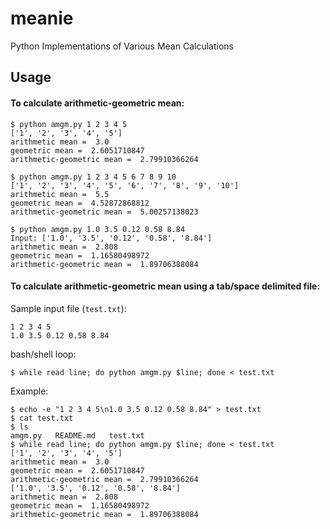meanie
======

Python Implementations of Various Mean Calculations


Usage
------

#### To calculate arithmetic-geometric mean: 

```
$ python amgm.py 1 2 3 4 5
['1', '2', '3', '4', '5']
arithmetic mean =  3.0
geometric mean =  2.6051710847
arithmetic-geometric mean =  2.79910366264

$ python amgm.py 1 2 3 4 5 6 7 8 9 10
['1', '2', '3', '4', '5', '6', '7', '8', '9', '10']
arithmetic mean =  5.5
geometric mean =  4.52872868812
arithmetic-geometric mean =  5.00257138023

$ python amgm.py 1.0 3.5 0.12 0.58 8.84
Input: ['1.0', '3.5', '0.12', '0.58', '8.84']
arithmetic mean =  2.808
geometric mean =  1.16580498972
arithmetic-geometric mean =  1.89706388084
```

#### To calculate arithmetic-geometric mean using a tab/space delimited file:

Sample input file (`test.txt`):

```
1 2 3 4 5
1.0 3.5 0.12 0.58 8.84
```
bash/shell loop:

```
$ while read line; do python amgm.py $line; done < test.txt
```

Example:

```
$ echo -e "1 2 3 4 5\n1.0 3.5 0.12 0.58 8.84" > test.txt
$ cat test.txt
$ ls
amgm.py   README.md   test.txt
$ while read line; do python amgm.py $line; done < test.txt
['1', '2', '3', '4', '5']
arithmetic mean =  3.0
geometric mean =  2.6051710847
arithmetic-geometric mean =  2.79910366264
['1.0', '3.5', '0.12', '0.58', '8.84']
arithmetic mean =  2.808
geometric mean =  1.16580498972
arithmetic-geometric mean =  1.89706388084
```
